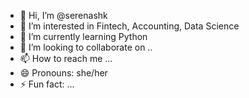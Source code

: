 - 👋 Hi, I’m @serenashk
- 👀 I’m interested in Fintech, Accounting, Data Science
- 🌱 I’m currently learning Python
- 💞️ I’m looking to collaborate on ..
- 📫 How to reach me ...
- 😄 Pronouns: she/her
- ⚡ Fun fact: ...

<!---
serenashk/serenashk is a ✨ special ✨ repository because its `README.md` (this file) appears on your GitHub profile.
You can click the Preview link to take a look at your changes.
--->
